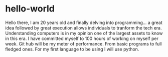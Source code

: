 # hello-world

Hello there,
I am 20 years old and finally delving into programming... a great idea followed by great execution allows individuals to tranform the tech era. Understanding computers is in my opinion one of the largest assets to know in this era. I have committed myself to 100 hours of working on myself per week. Git hub will be my meter of performance. From basic programs to full fledged ones. For my first language to be using I will use python. 
